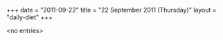 +++
date = "2011-09-22"
title = "22 September 2011 (Thursday)"
layout = "daily-diet"
+++


\<no entries\>
